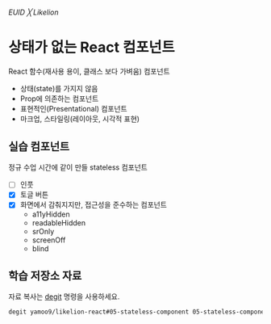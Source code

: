 ###### EUID ╳ Likelion

# 상태가 없는 React 컴포넌트

React 함수(재사용 용이, 클래스 보다 가벼움) 컴포넌트

- 상태(state)를 가지지 않음
- Prop에 의존하는 컴포넌트
- 표현적인(Presentational) 컴포넌트
- 마크업, 스타일링(레이아웃, 시각적 표현)

## 실습 컴포넌트

정규 수업 시간에 같이 만들 stateless 컴포넌트

- [ ] 인풋
- [x] 토글 버튼
- [x] 화면에서 감춰지지만, 접근성을 준수하는 컴포넌트
  - a11yHidden
  - readableHidden
  - srOnly
  - screenOff
  - blind

## 학습 저장소 자료

자료 복사는 [degit](https://github.com/Rich-Harris/degit#readme) 명령을 사용하세요.

```sh
degit yamoo9/likelion-react#05-stateless-component 05-stateless-component
```
